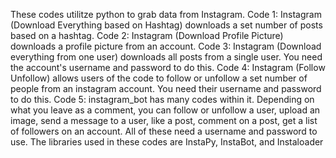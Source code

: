 These codes utilitze python to grab data from Instagram.
Code 1: Instagram (Download Everything based on Hashtag) downloads a set number of posts based on a hashtag.
Code 2: Instagram (Download Profile Picture) downloads a profile picture from an account.
Code 3: Instagram (Download everything from one user) downloads all posts from a single user. You need the account's username and password to do this.
Code 4: Instagram (Follow Unfollow) allows users of the code to follow or unfollow a set number of people from an instagram account. You need their username and password to do this.
Code 5: instagram_bot has many codes within it. Depending on what you leave as a comment, you can follow or unfollow a user, upload an image, send a message to a user, like a post, comment on a post, get a list of followers on an account. All of these need a username and password to use.
The libraries used in these codes are InstaPy, InstaBot, and Instaloader
